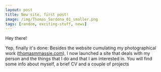 ```yaml
---
layout: post
title: New site, first post!
image: /img/Thomas_Sardona_01_smaller.png
tags: [random, exciting-stuff, news]
---
```


Hey there!

Yep, finally it's done: Besides the website cumulating my photographical work ([thomasmmassie.com](thomasmmassie.com)), I now launched a site that deals with my person and the things that I do and that I am interested in. You will find some info about myself, a brief CV and a couple of projects
